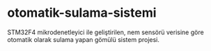 # otomatik-sulama-sistemi
STM32F4 mikrodenetleyici ile geliştirilen, nem sensörü verisine göre otomatik olarak sulama yapan gömülü sistem projesi.
